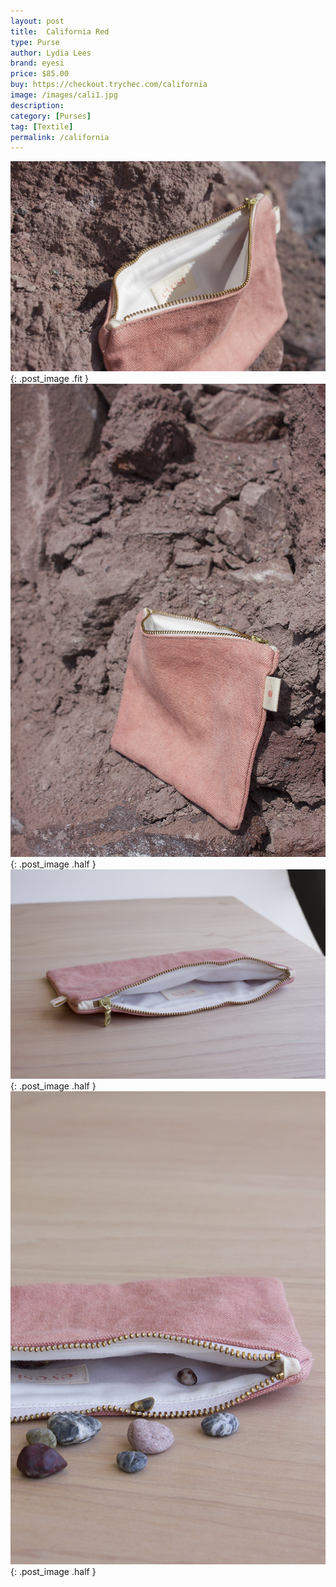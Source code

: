 ```yaml
---
layout: post
title:  California Red
type: Purse
author: Lydia Lees
brand: eyesi
price: $85.00
buy: https://checkout.trychec.com/california
image: /images/cali1.jpg
description:
category: [Purses]
tag: [Textile]
permalink: /california
---
```

![](/images/cali2.jpg){: .post_image .fit }
![](/images/cali3.jpg){: .post_image .half }
![](/images/cali4.jpg){: .post_image .half }
![](/images/cali5.jpg){: .post_image .half }